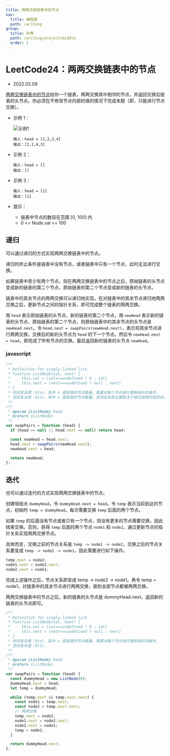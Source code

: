 ```yaml
---
title: 两两交换链表中的节点
nav:
  title: 编程题
  path: /writing
group:
  title: 中等
  path: /writing/project/middle
  order: 2
---
```


# LeetCode24：两两交换链表中的节点

- 2022.02.09

[两两交换链表中的节点](https://leetcode-cn.com/problems/swap-nodes-in-pairs/)给你一个链表，两两交换其中相邻的节点，并返回交换后链表的头节点。你必须在不修改节点内部的值的情况下完成本题（即，只能进行节点交换）。

- 示例 1：

  ![示例1](https://assets.leetcode.com/uploads/2020/10/03/swap_ex1.jpg)

  ```
  输入：head = [1,2,3,4]
  输出：[2,1,4,3]
  ```

- 示例 2：

  ```
  输入：head = []
  输出：[]
  ```

- 示例 3：

  ```
  输入：head = [1]
  输出：[1]
  ```

- 提示：

  - 链表中节点的数目在范围 [0, 100] 内
  - 0 <= Node.val <= 100

## 递归

可以通过递归的方式实现两两交换链表中的节点。

递归的终止条件是链表中没有节点，或者链表中只有一个节点，此时无法进行交换。

如果链表中至少有两个节点，则在两两交换链表中的节点之后，原始链表的头节点变成新的链表的第二个节点，原始链表的第二个节点变成新的链表的头节点。

链表中的其余节点的两两交换可以递归地实现。在对链表中的其余节点递归地两两交换之后，更新节点之间的指针关系，即可完成整个链表的两两交换。

用 `head` 表示原始链表的头节点，新的链表的第二个节点，用 `newHead` 表示新的链表的头节点，原始链表的第二个节点，则原始链表中的其余节点的头节点是 `newHead.next`。令 `head.next = swapPairs(newHead.next)`，表示将其余节点进行两两交换，交换后的新的头节点为 `head` 的下一个节点。然后令 `newHead.next = head`，即完成了所有节点的交换。最后返回新的链表的头节点 `newHead`。

### javascript

```js
/**
 * Definition for singly-linked list.
 * function ListNode(val, next) {
 *     this.val = (val===undefined ? 0 : val)
 *     this.next = (next===undefined ? null : next)
 * }
 * 时间复杂度：O(n)，其中 n 是链表的节点数量。需要对每个节点进行更新指针的操作。
 * 空间复杂度：O(n)，其中 n 是链表的节点数量。空间复杂度主要取决于递归调用的栈空间。
 */
/**
 * @param {ListNode} head
 * @return {ListNode}
 */
var swapPairs = function (head) {
  if (head == null || head.next == null) return head;

  const newHead = head.next;
  head.next = swapPairs(newHead.next);
  newHead.next = head;

  return newHead;
};
```

## 迭代

也可以通过迭代的方式实现两两交换链表中的节点。

创建哑结点 `dummyHead`，令 `dummyHead.next = head`。令 `temp` 表示当前到达的节点，初始时 `temp = dummyHead`。每次需要交换 `temp` 后面的两个节点。

如果 `temp` 的后面没有节点或者只有一个节点，则没有更多的节点需要交换，因此结束交换。否则，获得 `temp` 后面的两个节点 `node1` 和 `node2`，通过更新节点的指针关系实现两两交换节点。

具体而言，交换之前的节点关系是 `temp -> node1 -> node2`，交换之后的节点关系要变成 `temp -> node2 -> node1`，因此需要进行如下操作。

```js
temp.next = node2;
node1.next = node2.next;
node2.next = node1;
```

完成上述操作之后，节点关系即变成 temp -> node2 -> node1。再令 temp = node1，对链表中的其余节点进行两两交换，直到全部节点都被两两交换。

两两交换链表中的节点之后，新的链表的头节点是 dummyHead.next，返回新的链表的头节点即可。

```js
/**
 * Definition for singly-linked list.
 * function ListNode(val, next) {
 *     this.val = (val===undefined ? 0 : val)
 *     this.next = (next===undefined ? null : next)
 * }
 * 时间复杂度：O(n)，其中 n 是链表的节点数量。需要对每个节点进行更新指针的操作。
 * 空间复杂度：O(1)。
 */
/**
 * @param {ListNode} head
 * @return {ListNode}
 */
var swapPairs = function (head) {
  const dummyHead = new ListNode(0);
  dummyHead.next = head;
  let temp = dummyHead;

  while (temp.next && temp.next.next) {
    const node1 = temp.next;
    const node2 = temp.next.next;
    // 两两交换
    temp.next = node2;
    node1.next = node2.next;
    node2.next = node1;
    temp = node1;
  }

  return dummyHead.next;
};
```
